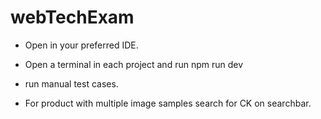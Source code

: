 # webTechExam
- Open in your preferred IDE.
- Open a terminal in each project and run npm run dev
- run manual test cases.

- For product with multiple image samples search for CK on searchbar.
